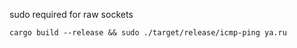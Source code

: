 sudo required for raw sockets
```
cargo build --release && sudo ./target/release/icmp-ping ya.ru
```